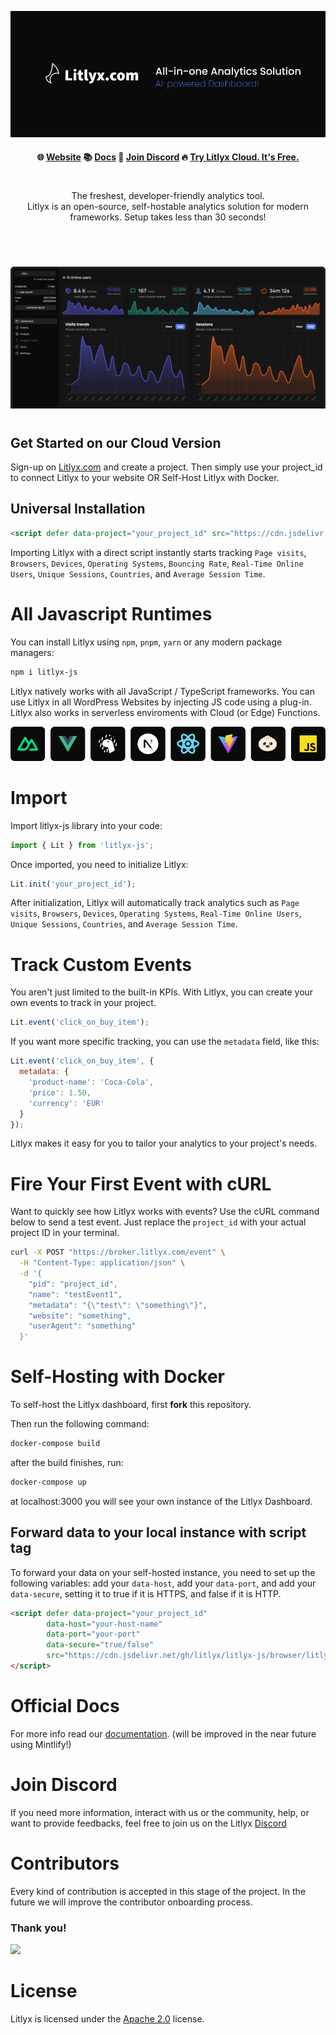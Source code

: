 
<p align="center">
  <img src="assets/claim.png"/>
</p>

<h4 align="center">
🌐 <a href="https://litlyx.com">Website</a> 📚 <a href="https://docs.litlyx.com">Docs</a> 👾 <a href="https://discord.gg/9cQykjsmWX">Join Discord</a> 🔥 <a href="https://dashboard.litlyx.com">Try Litlyx Cloud. It's Free.</a> 
</h4>

#
<p align="center">
  The freshest, developer-friendly analytics tool.<br>
  Litlyx is an open-source, self-hostable analytics solution for modern frameworks. Setup takes less than 30 seconds!
</p>

#

<br />

<p align="center">
  <img src="assets/dashboard-clip.png"/>
</p>

#

## Get Started on our Cloud Version

Sign-up on [Litlyx.com](https://dashboard.litlyx.com) and create a project. Then simply use your project_id to connect Litlyx to your website OR Self-Host Litlyx with Docker.

## Universal Installation

```html
<script defer data-project="your_project_id" src="https://cdn.jsdelivr.net/gh/litlyx/litlyx-js/browser/litlyx.js"></script>
```

Importing Litlyx with a direct script instantly starts tracking `Page visits`, `Browsers`, `Devices`, `Operating Systems`, `Bouncing Rate`, `Real-Time Online Users`, `Unique Sessions`, `Countries`, and `Average Session Time`.

# All Javascript Runtimes

You can install Litlyx using `npm`, `pnpm`, `yarn` or any modern package managers:

```sh
npm i litlyx-js
```

Litlyx natively works with all JavaScript / TypeScript frameworks. You can use Litlyx in all WordPress Websites by injecting JS code using a plug-in. Litlyx also works in serverless enviroments with Cloud (or Edge) Functions.

<p align="center">
  <img src="assets/tech.png" />
</p>

# Import

Import litlyx-js library into your code:

```js
import { Lit } from 'litlyx-js';
```

Once imported, you need to initialize Litlyx:

```js
Lit.init('your_project_id');
```

After initialization, Litlyx will automatically track analytics such as `Page visits`, `Browsers`, `Devices`, `Operating Systems`, `Real-Time Online Users`, `Unique Sessions`, `Countries`, and `Average Session Time`.

# Track Custom Events

You aren't just limited to the built-in KPIs. With Litlyx, you can create your own events to track in your project.

```js
Lit.event('click_on_buy_item');
```

If you want more specific tracking, you can use the `metadata` field, like this:

```js
Lit.event('click_on_buy_item', {
  metadata: {
    'product-name': 'Coca-Cola',
    'price': 1.50,
    'currency': 'EUR'
  }
});
```

Litlyx makes it easy for you to tailor your analytics to your project's needs.


# Fire Your First Event with cURL

Want to quickly see how Litlyx works with events? Use the cURL command below to send a test event. Just replace the `project_id` with your actual project ID in your terminal.

```bash
curl -X POST "https://broker.litlyx.com/event" \
  -H "Content-Type: application/json" \
  -d '{
    "pid": "project_id",
    "name": "testEvent1",
    "metadata": "{\"test\": \"something\"}",
    "website": "something",
    "userAgent": "something"
  }'
```

# Self-Hosting with Docker

To self-host the Litlyx dashboard, first **fork** this repository.

Then run the following command:
```bash
docker-compose build
```

after the build finishes, run:
```bash
docker-compose up
```

at localhost:3000 you will see your own instance of the Litlyx Dashboard.

## Forward data to your local instance with script tag

To forward your data on your self-hosted instance, you need to set up the following variables: add your `data-host`, add your `data-port`, and add your `data-secure`, setting it to true if it is HTTPS, and false if it is HTTP.

```html
<script defer data-project="your_project_id" 
        data-host="your-host-name" 
        data-port="your-port" 
        data-secure="true/false"
        src="https://cdn.jsdelivr.net/gh/litlyx/litlyx-js/browser/litlyx.js">
</script>
```

# Official Docs

For more info read our [documentation](https://docs.litlyx.com). (will be improved in the near future using Mintlify!)

# Join Discord

If you need more information, interact with us or the community, help, or want to provide  feedbacks, feel free to join us on the Litlyx [Discord](https://discord.gg/9cQykjsmWX)

# Contributors

Every kind of contribution is accepted in this stage of the project. In the future we will improve the contributor onboarding process.

### Thank you!
<a href="https://github.com/litlyx/litlyx/graphs/contributors">
  <img src="https://contrib.rocks/image?repo=litlyx/litlyx" />
</a>

# License

Litlyx is licensed under the [Apache 2.0](/LICENSE) license.
